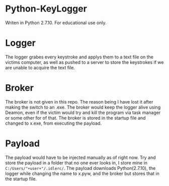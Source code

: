 # Python-KeyLogger
Writen in Python 2.7.10. For educational use only.

# Logger

The logger grabes every keystroke and applys them to a text file on the victims computer, as well as pushed to a server
to store the keystrokes if we are unable to acquire the text file.

# Broker

The broker is not given in this repo. The reason being I have lost it after making the switch to an .exe.
The broker would keep the logger alive using Deamon, even if the victim would try and kill the program via task manager or some other
for of that. The broker is stored in the startup file and changed to x.exe, from executing the payload.

# Payload

The payload would have to be injected manually as of right now. Try and store the payload in a folder that no one ever looks in, I store mine in `C:/Users/"+user+"/.idlerc/`. The payload downloads Python(2.7.10), the logger while changing the name to x.pyw, and the broker but stores that in the startup file.
